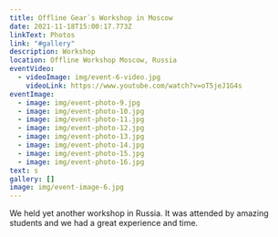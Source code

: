 ```yaml
---
title: Offline Gear`s Workshop in Moscow
date: 2021-11-18T15:00:17.773Z
linkText: Photos
link: "#gallery"
description: Workshop
location: Offline Workshop Moscow, Russia
eventVideo:
  - videoImage: img/event-6-video.jpg
    videoLink: https://www.youtube.com/watch?v=oT5jeJ1G4s
eventImage:
  - image: img/event-photo-9.jpg
  - image: img/event-photo-10.jpg
  - image: img/event-photo-11.jpg
  - image: img/event-photo-12.jpg
  - image: img/event-photo-13.jpg
  - image: img/event-photo-14.jpg
  - image: img/event-photo-15.jpg
  - image: img/event-photo-16.jpg
text: s
gallery: []
image: img/event-image-6.jpg
---
```

We held yet another workshop in Russia. It was attended by amazing students and we had a great experience and time.